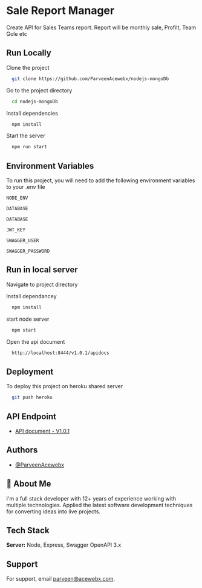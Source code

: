 
# Sale Report Manager

Create API for Sales Teams report. Report will be monthly sale, Profilt, Team Gole etc 


## Run Locally

Clone the project

```bash
  git clone https://github.com/ParveenAcewebx/nodejs-mongoDb
```

Go to the project directory

```bash
  cd nodejs-mongoDb
```

Install dependencies

```bash
  npm install
```

Start the server

```bash
  npm run start
```


## Environment Variables

To run this project, you will need to add the following environment variables to your .env file

`NODE_ENV`

`DATABASE`

`DATABASE`

`JWT_KEY`

`SWAGGER_USER`

`SWAGGER_PASSWORD`

## Run in local server

Navigate to project directory

Install dependancey
```bash
  npm install
```
start node server
```bash
  npm start
```

Open the api document
```bash
  http://localhost:8444/v1.0.1/apidocs
```


## Deployment

To deploy this project on heroku shared server

```bash
  git push heroku
```


## API Endpoint

 - [API document - V1.0.1](https://sales-report-manager.herokuapp.com/v1.0.1/apidocs)

## Authors

- [@ParveenAcewebx](https://www.github.com/ParveenAcewebx)


## 🚀 About Me
I'm a full stack developer with 12+ years of experience working with multiple technologies. Applied the latest software development techniques for converting ideas into live projects.


## Tech Stack

**Server:** Node, Express, Swagger OpenAPI 3.x


## Support

For support, email parveen@acewebx.com.

